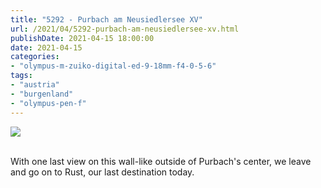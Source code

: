 ```yaml
---
title: "5292 - Purbach am Neusiedlersee XV"
url: /2021/04/5292-purbach-am-neusiedlersee-xv.html
publishDate: 2021-04-15 18:00:00
date: 2021-04-15
categories:
- "olympus-m-zuiko-digital-ed-9-18mm-f4-0-5-6"
tags:
- "austria"
- "burgenland"
- "olympus-pen-f"
---
```

<div class="container">
<div class="center"><a target="_blank" href="https://d25zfm9zpd7gm5.cloudfront.net/1200x1200/2019/20190407_130257-Edit_lr.jpg"><img class="webfeedsFeaturedVisual" src="https://d25zfm9zpd7gm5.cloudfront.net/0600x0600/2019/20190407_130257-Edit_lr.jpg" /></a></div>
</div>
<br />

With one last view on this wall-like outside of Purbach's
center, we leave and go on to Rust, our last destination
today.
